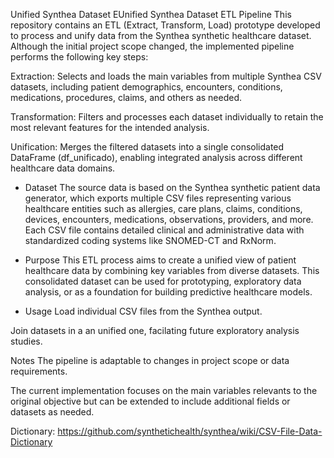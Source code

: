 Unified Synthea Dataset EUnified Synthea Dataset ETL Pipeline
This repository contains an ETL (Extract, Transform, Load) prototype developed to process and unify data from the Synthea synthetic healthcare dataset. Although the initial project scope changed, the implemented pipeline performs the following key steps:

Extraction: Selects and loads the main variables from multiple Synthea CSV datasets, including patient demographics, encounters, conditions, medications, procedures, claims, and others as needed.

Transformation: Filters and processes each dataset individually to retain the most relevant features for the intended analysis.

Unification: Merges the filtered datasets into a single consolidated DataFrame (df_unificado), enabling integrated analysis across different healthcare data domains.

- Dataset
The source data is based on the Synthea synthetic patient data generator, which exports multiple CSV files representing various healthcare entities such as allergies, care plans, claims, conditions, devices, encounters, medications, observations, providers, and more. Each CSV file contains detailed clinical and administrative data with standardized coding systems like SNOMED-CT and RxNorm.

- Purpose
This ETL process aims to create a unified view of patient healthcare data by combining key variables from diverse datasets. This consolidated dataset can be used for prototyping, exploratory data analysis, or as a foundation for building predictive healthcare models.

- Usage
Load individual CSV files from the Synthea output.

Join datasets in a an unified one, facilating future exploratory analysis studies.

Notes
The pipeline is adaptable to changes in project scope or data requirements.

The current implementation focuses on the main variables relevants to the original objective but can be extended to include additional fields or datasets as needed.

Dictionary:
https://github.com/synthetichealth/synthea/wiki/CSV-File-Data-Dictionary
